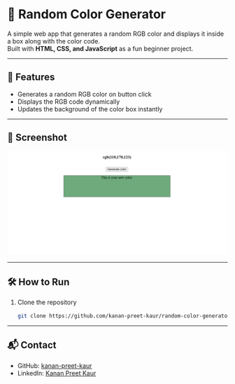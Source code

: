 # 🎨 Random Color Generator

A simple web app that generates a random RGB color and displays it inside a box along with the color code.  
Built with **HTML, CSS, and JavaScript** as a fun beginner project.

---

## 🚀 Features
- Generates a random RGB color on button click  
- Displays the RGB code dynamically  
- Updates the background of the color box instantly  

---

## 📸 Screenshot
![App Screenshot](Screenshot.png)  

---

## 🛠️ How to Run
1. Clone the repository  
   ```bash
   git clone https://github.com/kanan-preet-kaur/random-color-generator.git

---

## 📬 Contact

- GitHub: [kanan-preet-kaur](https://github.com/kanan-preet-kaur)  
- LinkedIn: [Kanan Preet Kaur](https://www.linkedin.com/in/kanan-preet-kaur/)  

